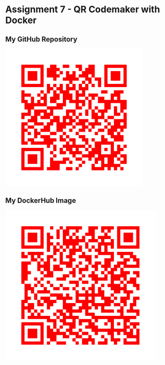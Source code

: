 # Assignment 7 - QR Codemaker with Docker

## My GitHub Repository
![GitHub Repository](/qr_codes/QRCode_20251016010103.png "My QR Code Link")

## My DockerHub Image

![Docker Image](/qr_codes/QRCode_20251017142830.png "My QR Code Link")